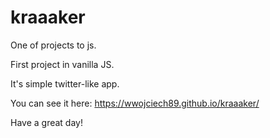 # kraaaker

One of projects to js.

First project in vanilla JS.

It's simple twitter-like app.

You can see it here: https://wwojciech89.github.io/kraaaker/

Have a great day!
